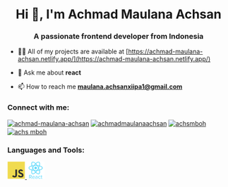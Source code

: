 <h1 align="center">Hi 👋, I'm Achmad Maulana Achsan</h1>
<h3 align="center">A passionate frontend developer from Indonesia</h3>

- 👨‍💻 All of my projects are available at [https://achmad-maulana-achsan.netlify.app/](https://achmad-maulana-achsan.netlify.app/)

- 💬 Ask me about **react**

- 📫 How to reach me **maulana.achsanxiipa1@gmail.com**

<h3 align="left">Connect with me:</h3>
<p align="left">
<a href="https://www.linkedin.com/in/achmad-maulana-achsan-3579921bb/" target="blank"><img align="center" src="https://raw.githubusercontent.com/rahuldkjain/github-profile-readme-generator/master/src/images/icons/Social/linked-in-alt.svg" alt="achmad-maulana-achsan" height="30" width="40" /></a>
<a href="https://fb.com/achmadmaulanaachsan" target="blank"><img align="center" src="https://raw.githubusercontent.com/rahuldkjain/github-profile-readme-generator/master/src/images/icons/Social/facebook.svg" alt="achmadmaulanaachsan" height="30" width="40" /></a>
<a href="https://instagram.com/achsmboh" target="blank"><img align="center" src="https://raw.githubusercontent.com/rahuldkjain/github-profile-readme-generator/master/src/images/icons/Social/instagram.svg" alt="achsmboh" height="30" width="40" /></a>
<a href="https://www.youtube.com/@achsmboh3047" target="blank"><img align="center" src="https://raw.githubusercontent.com/rahuldkjain/github-profile-readme-generator/master/src/images/icons/Social/youtube.svg" alt="achs mboh" height="30" width="40" /></a>
</p>

<h3 align="left">Languages and Tools:</h3>
<p align="left"> <a href="https://developer.mozilla.org/en-US/docs/Web/JavaScript" target="_blank" rel="noreferrer"> <img src="https://raw.githubusercontent.com/devicons/devicon/master/icons/javascript/javascript-original.svg" alt="javascript" width="40" height="40"/> </a> <a href="https://reactjs.org/" target="_blank" rel="noreferrer"> <img src="https://raw.githubusercontent.com/devicons/devicon/master/icons/react/react-original-wordmark.svg" alt="react" width="40" height="40"/> </a> </p>
